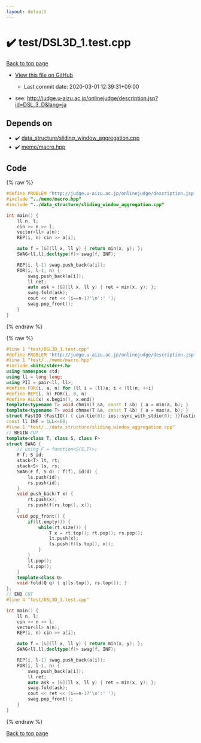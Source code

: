 ```yaml
---
layout: default
---
```


<!-- mathjax config similar to math.stackexchange -->
<script type="text/javascript" async
  src="https://cdnjs.cloudflare.com/ajax/libs/mathjax/2.7.5/MathJax.js?config=TeX-MML-AM_CHTML">
</script>
<script type="text/x-mathjax-config">
  MathJax.Hub.Config({
    TeX: { equationNumbers: { autoNumber: "AMS" }},
    tex2jax: {
      inlineMath: [ ['$','$'] ],
      processEscapes: true
    },
    "HTML-CSS": { matchFontHeight: false },
    displayAlign: "left",
    displayIndent: "2em"
  });
</script>

<script type="text/javascript" src="https://cdnjs.cloudflare.com/ajax/libs/jquery/3.4.1/jquery.min.js"></script>
<script src="https://cdn.jsdelivr.net/npm/jquery-balloon-js@1.1.2/jquery.balloon.min.js" integrity="sha256-ZEYs9VrgAeNuPvs15E39OsyOJaIkXEEt10fzxJ20+2I=" crossorigin="anonymous"></script>
<script type="text/javascript" src="../../assets/js/copy-button.js"></script>
<link rel="stylesheet" href="../../assets/css/copy-button.css" />


# :heavy_check_mark: test/DSL3D_1.test.cpp

<a href="../../index.html">Back to top page</a>

* <a href="{{ site.github.repository_url }}/blob/master/test/DSL3D_1.test.cpp">View this file on GitHub</a>
    - Last commit date: 2020-03-01 12:39:31+09:00


* see: <a href="http://judge.u-aizu.ac.jp/onlinejudge/description.jsp?id=DSL_3_D&lang=ja">http://judge.u-aizu.ac.jp/onlinejudge/description.jsp?id=DSL_3_D&lang=ja</a>


## Depends on

* :heavy_check_mark: <a href="../../library/data_structure/sliding_window_aggregation.cpp.html">data_structure/sliding_window_aggregation.cpp</a>
* :heavy_check_mark: <a href="../../library/memo/macro.hpp.html">memo/macro.hpp</a>


## Code

<a id="unbundled"></a>
{% raw %}
```cpp
#define PROBLEM "http://judge.u-aizu.ac.jp/onlinejudge/description.jsp?id=DSL_3_D&lang=ja"
#include "../memo/macro.hpp"
#include "../data_structure/sliding_window_aggregation.cpp"

int main() {
    ll n, l;
    cin >> n >> l;
    vector<ll> a(n);
    REP(i, n) cin >> a[i];

    auto f = [&](ll x, ll y) { return min(x, y); };
    SWAG<ll,ll,decltype(f)> swag(f, INF);

    REP(i, l-1) swag.push_back(a[i]);
    FOR(i, l-1, n) {
        swag.push_back(a[i]);
        ll ret;
        auto ask = [&](ll x, ll y) { ret = min(x, y); };
        swag.fold(ask);
        cout << ret << (i==n-1?'\n':' ');
        swag.pop_front();
    }
}
```
{% endraw %}

<a id="bundled"></a>
{% raw %}
```cpp
#line 1 "test/DSL3D_1.test.cpp"
#define PROBLEM "http://judge.u-aizu.ac.jp/onlinejudge/description.jsp?id=DSL_3_D&lang=ja"
#line 1 "test/../memo/macro.hpp"
#include <bits/stdc++.h>
using namespace std;
using ll = long long;
using PII = pair<ll, ll>;
#define FOR(i, a, n) for (ll i = (ll)a; i < (ll)n; ++i)
#define REP(i, n) FOR(i, 0, n)
#define ALL(x) x.begin(), x.end()
template<typename T> void chmin(T &a, const T &b) { a = min(a, b); }
template<typename T> void chmax(T &a, const T &b) { a = max(a, b); }
struct FastIO {FastIO() { cin.tie(0); ios::sync_with_stdio(0); }}fastiofastio;
const ll INF = 1LL<<60;
#line 1 "test/../data_structure/sliding_window_aggregation.cpp"
// BEGIN CUT
template<class T, class S, class F>
struct SWAG {
    // using F = function<S(S,T)>;
    F f; S id;
    stack<T> lt, rt;
    stack<S> ls, rs;
    SWAG(F f, S d) : f(f), id(d) {
        ls.push(id);
        rs.push(id);
    }
    void push_back(T x) { 
        rt.push(x);
        rs.push(f(rs.top(), x));
    }
    void pop_front() {
        if(lt.empty()) {
            while(rt.size()) {
                T x = rt.top(); rt.pop(); rs.pop();
                lt.push(x);
                ls.push(f(ls.top(), x));
            }
        }
        lt.pop();
        ls.pop();
    }
    template<class Q>
    void fold(Q q) { q(ls.top(), rs.top()); }
};
// END CUT
#line 4 "test/DSL3D_1.test.cpp"

int main() {
    ll n, l;
    cin >> n >> l;
    vector<ll> a(n);
    REP(i, n) cin >> a[i];

    auto f = [&](ll x, ll y) { return min(x, y); };
    SWAG<ll,ll,decltype(f)> swag(f, INF);

    REP(i, l-1) swag.push_back(a[i]);
    FOR(i, l-1, n) {
        swag.push_back(a[i]);
        ll ret;
        auto ask = [&](ll x, ll y) { ret = min(x, y); };
        swag.fold(ask);
        cout << ret << (i==n-1?'\n':' ');
        swag.pop_front();
    }
}

```
{% endraw %}

<a href="../../index.html">Back to top page</a>

